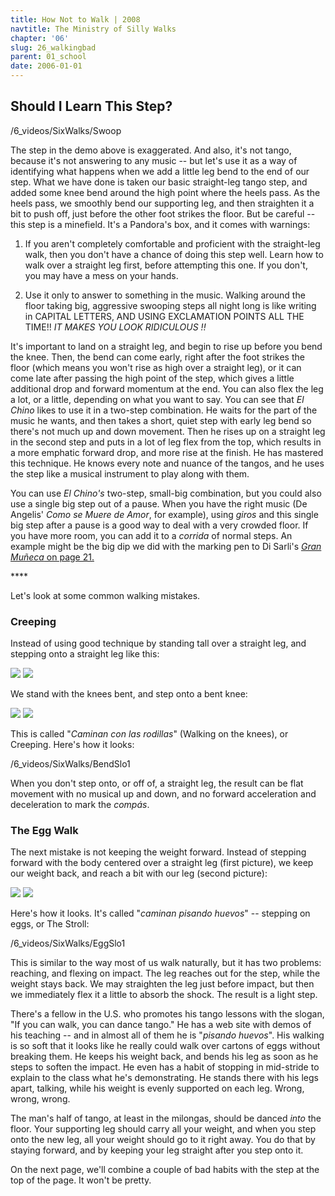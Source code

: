 ```yaml
---
title: How Not to Walk | 2008
navtitle: The Ministry of Silly Walks
chapter: '06'
slug: 26_walkingbad
parent: 01_school
date: 2006-01-01
---
```


## Should I Learn This Step?

/6_videos/SixWalks/Swoop

The step in the demo above is exaggerated. And also, it's not tango, because it's not answering to any music -- but let's use it as a way of identifying what happens when we add a little leg bend to the end of our step. What we have done is taken our basic straight-leg tango step, and added some knee bend around the high point where the heels pass. As the heels pass, we smoothly bend our supporting leg, and then straighten it a bit to push off, just before the other foot strikes the floor. But be careful -- this step is a minefield. It's a Pandora's box, and it comes with warnings:

1. If you aren't completely comfortable and proficient with the straight-leg walk, then you don't have a chance of doing this step well. Learn how to walk over a straight leg first, before attempting this one. If you don't, you may have a mess on your hands.

2. Use it only to answer to something in the music. Walking around the floor taking big, aggressive swooping steps all night long is like writing in CAPITAL LETTERS, AND USING EXCLAMATION POINTS ALL THE TIME!!  _IT MAKES YOU LOOK RIDICULOUS !!_

It's important to land on a straight leg, and begin to rise up before you bend the knee. Then, the bend can come early, right after the foot strikes the floor (which means you won't rise as high over a straight leg), or it can come late after passing the high point of the step, which gives a little additional drop and forward momentum at the end. You can also flex the leg a lot, or a little, depending on what you want to say. You can see that _El Chino_ likes to use it in a two-step combination. He waits for the part of the music he wants, and then takes a short, quiet step with early leg bend so there's not much up and down movement. Then he rises up on a straight leg in the second step and puts in a lot of leg flex from the top, which results in a more emphatic forward drop, and more rise at the finish. He has mastered this technique. He knows every note and nuance of the tangos, and he uses the step like a musical instrument to play along with them.

You can use _El Chino's_ two-step, small-big combination, but you could also use a single big step out of a pause. When you have the right music (De Angelis' _Como se Muere de Amor_, for example), using _giros_ and this single big step after a pause is a good way to deal with a very crowded floor. If you have more room, you can add it to a _corrida_ of normal steps. An example might be the big dip we did with the marking pen to Di Sarli's [_Gran Muñeca_ on page 21.](/06/21_pointispoint#muneca)

\*\*\*\*

Let's look at some common walking mistakes.

### Creeping

Instead of using good technique by standing tall over a straight leg, and stepping onto a straight leg like this:

![](/6_pics/photos/26WalkRevisit/legstraight1.jpg)
![](/6_pics/photos/26WalkRevisit/legstraight2.jpg)

We stand with the knees bent, and step onto a bent knee:

![](/6_pics/photos/26WalkRevisit/legbent1.jpg)
![](/6_pics/photos/26WalkRevisit/legbent2.jpg)

This is called "_Caminan con las rodillas_" (Walking on the knees), or Creeping. Here's how it looks:

/6_videos/SixWalks/BendSlo1

When you don't step onto, or off of, a straight leg, the result can be flat movement with no musical up and down, and no forward acceleration and deceleration to mark the _compás_.

### The Egg Walk

The next mistake is not keeping the weight forward. Instead of stepping forward with the body centered over a straight leg (first picture), we keep our weight back, and reach a bit with our leg (second picture):

![](/6_pics/photos/26WalkRevisit/Egg2.jpg)
![](/6_pics/photos/26WalkRevisit/Egg1.jpg)

Here's how it looks. It's called "_caminan pisando huevos_" -- stepping on eggs, or The Stroll:

/6_videos/SixWalks/EggSlo1

This is similar to the way most of us walk naturally, but it has two problems: reaching, and flexing on impact. The leg reaches out for the step, while the weight stays back. We may straighten the leg just before impact, but then we immediately flex it a little to absorb the shock. The result is a light step.

There's a fellow in the U.S. who promotes his tango lessons with the slogan, "If you can walk, you can dance tango." He has a web site with demos of his teaching -- and in almost all of them he is "_pisando huevos_". His walking is so soft that it looks like he really could walk over cartons of eggs without breaking them. He keeps his weight back, and bends his leg as soon as he steps to soften the impact. He even has a habit of stopping in mid-stride to explain to the class what he's demonstrating. He stands there with his legs apart, talking, while his weight is evenly supported on each leg. Wrong, wrong, wrong.

The man's half of tango, at least in the milongas, should be danced _into_ the floor. Your supporting leg should carry all your weight, and when you step onto the new leg, all your weight should go to it right away. You do that by staying forward, and by keeping your leg straight after you step onto it.

On the next page, we'll combine a couple of bad habits with the step at the top of the page. It won't be pretty.

